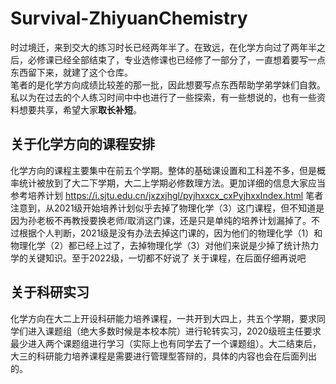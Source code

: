 # Survival-ZhiyuanChemistry
时过境迁，来到交大的练习时长已经两年半了。在致远，在化学方向过了两年半之后，必修课已经全部结束了，专业选修课也已经修了一部分了，一直想着要写一点东西留下来，就建了这个仓库。  
笔者的是化学方向成绩比较差的那一批，因此想要写点东西帮助学弟学妹们自救。私以为在过去的个人练习时间中中也进行了一些探索，有一些想说的，也有一些资料想要共享，希望大家**取长补短**。
## 关于化学方向的课程安排
化学方向的课程主要集中在前五个学期。整体的基础课设置和工科差不多，但是概率统计被放到了大二下学期，大二上学期必修数理方法。更加详细的信息大家应当参考培养计划
https://i.sjtu.edu.cn/jxzxjhgl/pyjhxxcx_cxPyjhxxIndex.html
笔者注意到，从2021级开始培养计划似乎去掉了物理化学（3）这门课程，但不知道是因为孙老板不再教授要换老师/取消这门课，还是只是单纯的培养计划漏掉了。不过根据个人判断，2021级是没有办法去掉这门课的，因为他们的物理化学（1）和物理化学（2）都已经上过了，去掉物理化学（3）对他们来说是少掉了统计热力学的关键知识。至于2022级，一切都不好说了
关于课程，在后面仔细再说吧
## 关于科研实习
化学方向在大二上开设科研能力培养课程，一共开到大四上，共五个学期，要求同学们进入课题组（绝大多数时候是本校本院）进行轮转实习，2020级班主任要求最少进入两个课题组进行学习（实际上也有同学去了一个课题组）。大二结束后，大三的科研能力培养课程是需要进行管理型答辩的，具体的内容也会在后面列出的。

